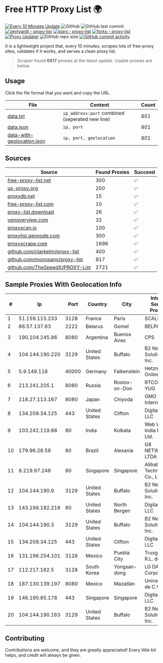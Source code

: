 
# Free HTTP Proxy List 🌍

[![Every 10 Minutes Update](https://github.com/mertguvencli/http-proxy-list/actions/workflows/main.yml/badge.svg?branch=main)](https://github.com/mertguvencli/http-proxy-list/actions/workflows/main.yml)
![GitHub](https://img.shields.io/github/license/mertguvencli/http-proxy-list)
![GitHub last commit](https://img.shields.io/github/last-commit/mertguvencli/http-proxy-list)
[![zevtyardt - proxy-list](https://img.shields.io/static/v1?label=zevtyardt&message=proxy-list&color=blue&logo=github)](https://github.com/zevtyardt/proxy-list "Go to GitHub repo")
[![stars - proxy-list](https://img.shields.io/github/stars/zevtyardt/proxy-list?style=social)](https://github.com/zevtyardt/proxy-list)
[![forks - proxy-list](https://img.shields.io/github/forks/zevtyardt/proxy-list?style=social)](https://github.com/zevtyardt/proxy-list)
[![Proxy Updater](https://github.com/zevtyardt/proxy-list/workflows/Proxy%20Updater/badge.svg)](https://github.com/zevtyardt/proxy-list/actions?query=workflow:"Proxy+Updater")
![GitHub repo size](https://img.shields.io/github/repo-size/zevtyardt/proxy-list)
[![GitHub commit activity](https://img.shields.io/github/commit-activity/m/zevtyardt/proxy-list?logo=commits)](https://github.com/zevtyardt/proxy-list/commits/main)

It is a lightweight project that, every 10 minutes, scrapes lots of free-proxy sites, validates if it works, and serves a clean proxy list.

> Scraper found **6617** proxies at the latest update. Usable proxies are below.

## Usage

Click the file format that you want and copy the URL.

|File|Content|Count|
|----|-------|-----|
|[data.txt](https://raw.githubusercontent.com/mertguvencli/http-proxy-list/main/proxy-list/data.txt)|`ip_address:port` combined (seperated new line)|801|
|[data.json](https://raw.githubusercontent.com/mertguvencli/http-proxy-list/main/proxy-list/data.json)|`ip, port`|801|
|[data-with-geolocation.json](https://raw.githubusercontent.com/mertguvencli/http-proxy-list/main/proxy-list/data-with-geolocation.json)|`ip, port, geolocation`|801|

## Sources

|Source|Found Proxies|Succeed|
|------|-------------|-------|
|[free-proxy-list.net](https://free-proxy-list.net)|300|✅|
|[us-proxy.org](https://www.us-proxy.org)|200|✅|
|[proxydb.net](http://proxydb.net)|15|✅|
|[free-proxy-list.com](https://free-proxy-list.com/?page=&port=&type%5B%5D=http&type%5B%5D=https&up_time=0&search=Search)|10|✅|
|[proxy-list.download](https://www.proxy-list.download/HTTP)|26|✅|
|[vpnoverview.com](https://vpnoverview.com/privacy/anonymous-browsing/free-proxy-servers)|32|✅|
|[proxyscan.io](https://www.proxyscan.io)|100|✅|
|[proxylist.geonode.com](https://proxylist.geonode.com/api/proxy-list?limit=300&page=1&sort_by=lastChecked&sort_type=desc&protocols=http,https)|300|✅|
|[proxyscrape.com](https://api.proxyscrape.com/v2/?request=displayproxies&protocol=http&timeout=10000&country=all&ssl=all&anonymity=all)|1696|✅|
|[github.com/clarketm/proxy-list](https://raw.githubusercontent.com/clarketm/proxy-list/master/proxy-list-raw.txt)|400|✅|
|[github.com/monosans/proxy-list](https://raw.githubusercontent.com/monosans/proxy-list/main/proxies/http.txt)|817|✅|
|[github.com/TheSpeedX/PROXY-List](https://raw.githubusercontent.com/TheSpeedX/PROXY-List/master/http.txt)|2721|✅|


## Sample Proxies With Geolocation Info

|#|Ip|Port|Country|City|Internet Service Provider|
|-|--|----|-------|----|-------------------------|
|1|51.159.115.233|3128|France|Paris|SCALEWAY|
|2|86.57.137.63|2222|Belarus|Gomel|BELPAK|
|3|190.104.245.86|8080|Argentina|Buenos Aires|CPS|
|4|104.144.190.220|3129|United States|Buffalo|B2 Net Solutions Inc.|
|5|5.9.149.118|40000|Germany|Falkenstein|Hetzner Online GmbH|
|6|213.241.205.1|8080|Russia|Rostov-on-Don|RTCOMM-YUG|
|7|118.27.113.167|8080|Japan|Chiyoda|GMO Internet, Inc.|
|8|134.209.34.125|443|United States|Clifton|DigitalOcean, LLC|
|9|103.242.119.88|80|India|Kolkata|Web Werks India Pvt. Ltd.|
|10|179.96.28.58|80|Brazil|Alexania|G8 NETWORKS LTDA|
|11|8.219.97.248|80|Singapore|Singapore|Alibaba (US) Technology Co., Ltd.|
|12|104.144.190.9|3129|United States|Buffalo|B2 Net Solutions Inc.|
|13|143.198.182.218|80|United States|North Bergen|DigitalOcean, LLC|
|14|104.144.190.3|3129|United States|Buffalo|B2 Net Solutions Inc.|
|15|134.209.34.125|443|United States|Clifton|DigitalOcean, LLC|
|16|131.196.254.101|3128|Mexico|Puebla City|Truxgo S. R.L. de C.V.|
|17|112.217.162.5|3128|South Korea|Yongsan-dong|LG DACOM Corporation|
|18|187.130.139.197|8080|Mexico|Mazatlán|Uninet S.A. de C.V.|
|19|146.190.85.178|443|Singapore|Singapore|DigitalOcean, LLC|
|20|104.144.190.163|3129|United States|Buffalo|B2 Net Solutions Inc.|



## Contributing

Contributions are welcome, and they are greatly appreciated! Every
little bit helps, and credit will always be given.


